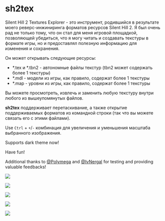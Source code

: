 # sh2tex
Silent Hill 2 Textures Explorer - это инструмент, родившийся в результате моего реверс-инжиниринга форматов ресурсов Silent Hill 2. Я был очень рад не только тому, что он стал для меня игровой площадкой, позволяющей убедиться, что я могу читать и создавать текстуры в формате игры, но и предоставлял полезную информацию для изменения и сохранения.

Он может открывать следующие ресурсы:

- *.tex и *.tbn2 - автономные файлы текстур (tbn2 может содержать более 1 текстуры)
- *.mdl - модели из игры, как правило, содержат более 1 текстуры
- *.map - уровни из игры, как правило, содержат более 1 текстуры

Вы можете просмотреть, извлечь и заменить любую текстуру внутри любого из вышеупомянутых файлов.

**sh2tex** поддерживает перетаскивание, а также открытие поддерживаемых форматов из командной строки (так что вы можете связать его с этими файлами).

Use `Ctrl` + `+`/`-` комбинация для увеличения и уменьшения масштаба выбранного изображения.

Supports dark theme now!

Have fun!

Additional thanks to [@Polymega](https://github.com/Polymega) and [@IvNergal](https://github.com/IvNergal) for testing and providing valuable feedbacks!

![](screenshots/screen_05.jpg )

![](screenshots/screen_04.jpg )

![](screenshots/screen_01.jpg )

![](screenshots/screen_02.jpg )

![](screenshots/screen_03.jpg )
